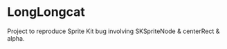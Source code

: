 LongLongcat
===========

Project to reproduce Sprite Kit bug involving SKSpriteNode & centerRect & alpha.
